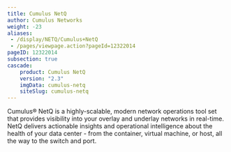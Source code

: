```yaml
---
title: Cumulus NetQ
author: Cumulus Networks
weight: -23
aliases:
 - /display/NETQ/Cumulus+NetQ
 - /pages/viewpage.action?pageId=12322014
pageID: 12322014
subsection: true
cascade:
    product: Cumulus NetQ
    version: "2.3"
    imgData: cumulus-netq
    siteSlug: cumulus-netq
---
```

Cumulus® NetQ is a highly-scalable, modern network operations tool set that provides visibility into your overlay and underlay networks in real-time. NetQ delivers actionable insights and operational intelligence about the health of your data center - from the container, virtual machine, or host, all the way to the switch and port.

